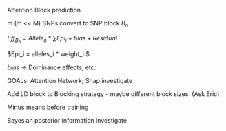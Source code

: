 Attention Block prediction



m (m << M) SNPs convert to SNP block $B_n$ 



$Eff_{B_n}$ = $Allele_n * \sum{Epi_i} + bias + Residual$

$Epi_i = alleles_i * weight_i  $

$bias$ -> Dominance effects, etc.



GOALs: Attention Network; Shap investigate

Add LD block to Blocking strategy - maybe different block sizes. (Ask Eric)

Minus means before training

Bayesian posterior information investigate

 

```powershell

```

